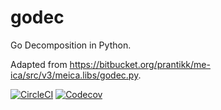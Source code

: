 # godec
Go Decomposition in Python.

Adapted from https://bitbucket.org/prantikk/me-ica/src/v3/meica.libs/godec.py.

[![CircleCI](https://circleci.com/gh/ME-ICA/godec.svg?style=shield)](https://circleci.com/gh/ME-ICA/godec)
[![Codecov](https://codecov.io/gh/ME-ICA/godec/branch/main/graph/badge.svg?token=GEKDT6R0B7)](https://codecov.io/gh/ME-ICA/godec)
